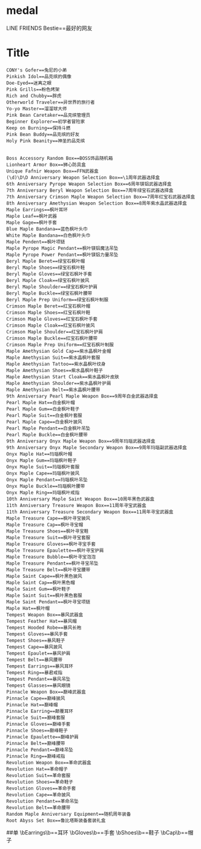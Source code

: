 # medal
LINE FRIENDS Bestie==最好的网友


# Title
	CONY's Gofer==兔尼的小弟
	Pinkish Idol==品克缤的偶像
	Doe-Eyed==迷离之眼
	Pink Grills==粉色烤架
	Rich and Chubby==胖虎
	Otherworld Traveler==异世界的旅行者
	Yo-yo Master==溜溜球大师
	Pink Bean Caretaker==品克缤管理员
	Beginner Explorer==初学者冒险家
	Keep on Burning==保持斗燃
	Pink Bean Buddy==品克缤的好友
	Holy Pink Beanity==神圣的品克缤
##
	Boss Accessory Random Box==BOSS饰品随机箱
	Lionheart Armor Box==狮心防具盒
	Unique Fafnir Weapon Box==FFN武器盒
	(\d)\D\D Anniversary Weapon Selection Box==\1周年武器选择盒
	6th Anniversary Pyrope Weapon Selection Box==6周年镁铝武器选择盒
	7th Anniversary Beryl Weapon Selection Box==7周年绿宝石武器选择盒
	7th Anniversary Crimson Maple Weapon Selection Box==7周年红宝石武器选择盒
	8th Anniversary Amethysian Weapon Selection Box==8周年紫水晶武器选择盒
	Maple Earrings==枫叶耳环
	Maple Leaf==枫叶武器
	Maple Gage==枫叶手套
	Blue Maple Bandana==蓝色枫叶头巾
	White Maple Bandana==白色枫叶头巾
	Maple Pendent==枫叶项链
	Maple Pyrope Magic Pendant==枫叶镁铝魔法吊坠
	Maple Pyrope Power Pendant==枫叶镁铝力量吊坠
	Beryl Maple Beret==绿宝石枫叶帽
	Beryl Maple Shoes==绿宝石枫叶鞋
	Beryl Maple Gloves==绿宝石枫叶手套
	Beryl Maple Cloak==绿宝石枫叶披风
	Beryl Maple Shoulder==绿宝石枫叶护肩
	Beryl Maple Buckle==绿宝石枫叶腰带
	Beryl Maple Prep Uniform==绿宝石枫叶制服
	Crimson Maple Beret==红宝石枫叶帽
	Crimson Maple Shoes==红宝石枫叶鞋
	Crimson Maple Gloves==红宝石枫叶手套
	Crimson Maple Cloak==红宝石枫叶披风
	Crimson Maple Shoulder==红宝石枫叶护肩
	Crimson Maple Buckle==红宝石枫叶腰带
	Crimson Maple Prep Uniform==红宝石枫叶制服
	Maple Amethysian Gold Cap==紫水晶枫叶金帽
	Maple Amethysian Suit==紫水晶枫叶套服
	Maple Amethysian Tattoo==紫水晶枫叶纹身
	Maple Amethysian Shoes==紫水晶枫叶鞋子
	Maple Amethysian Start Cloak==紫水晶枫叶皮肤
	Maple Amethysian Shoulder==紫水晶枫叶护肩
	Maple Amethysian Belt==紫水晶枫叶腰带
	9th Anniversary Pearl Maple Weapon Box==9周年白金武器选择盒
	Pearl Maple Hat==白金枫叶帽
	Pearl Maple Gum==白金枫叶鞋子
	Pearl Maple Suit==白金枫叶套服
	Pearl Maple Cape==白金枫叶披风
	Pearl Maple Pendant==白金枫叶吊坠
	Pearl Maple Buckle==白金枫叶腰带
	9th Anniversary Onyx Maple Weapon Box==9周年玛瑙武器选择盒
	9th Anniversary Onyx Maple Secondary Weapon Box==9周年玛瑙副武器选择盒
	Onyx Maple Hat==玛瑙枫叶帽
	Onyx Maple Gum==玛瑙枫叶鞋子
	Onyx Maple Suit==玛瑙枫叶套服
	Onyx Maple Cape==玛瑙枫叶披风
	Onyx Maple Pendant==玛瑙枫叶吊坠
	Onyx Maple Buckle==玛瑙枫叶腰带
	Onyx Maple Ring==玛瑙枫叶戒指
	10th Anniversary Maple Saint Weapon Box==10周年黑色武器盒
	11th Anniversary Treasure Weapon Box==11周年寻宝武器盒
	11th Anniversary Treasure Secondary Weapon Box==11周年寻宝武器盒
	Maple Treasure Cape==枫叶寻宝披风
	Maple Treasure Cap==枫叶寻宝帽
	Maple Treasure Shoes==枫叶寻宝鞋
	Maple Treasure Suit==枫叶寻宝套服
	Maple Treasure Gloves==枫叶寻宝手套
	Maple Treasure Epaulette==枫叶寻宝护肩
	Maple Treasure Bubble==枫叶寻宝泡泡
	Maple Treasure Pendant==枫叶寻宝吊坠
	Maple Treasure Belt==枫叶寻宝腰带
	Maple Saint Cape==枫叶黑色披风
	Maple Saint Cap==枫叶黑色帽
	Maple Saint Gum==枫叶鞋子
	Maple Saint Suit==枫叶黑色套服
	Maple Saint Pendant==枫叶寻宝项链
	Maple Hat==枫叶帽
	Tempest Weapon Box==暴风武器盒
	Tempest Feather Hat==暴风帽
	Tempest Hooded Robe==暴风长袍
	Tempest Gloves==暴风手套
	Tempest Shoes==暴风鞋子
	Tempest Cape==暴风披风
	Tempest Epaulet==暴风护肩
	Tempest Belt==暴风腰带
	Tempest Earrings==暴风耳环
	Tempest Ring==暴君戒指
	Tempest Pendant==暴风吊坠
	Tempest Glasses==暴风眼镜
	Pinnacle Weapon Box==巅峰武器盒
	Pinnacle Cape==巅峰披风
	Pinnacle Hat==巅峰帽
	Pinnacle Earring==颠覆耳环
	Pinnacle Suit==巅峰套服
	Pinnacle Gloves==巅峰手套
	Pinnacle Shoes==巅峰鞋子
	Pinnacle Epaulette==巅峰护肩
	Pinnacle Belt==巅峰腰带
	Pinnacle Pendant==巅峰吊坠
	Pinnacle Ring==巅峰戒指
	Revolution Weapon Box==革命武器盒
	Revolution Hat==革命帽子
	Revolution Suit==革命套服
	Revolution Shoes==革命鞋子
	Revolution Gloves==革命手套
	Revolution Cape==革命披风
	Revolution Pendant==革命吊坠
	Revolution Belt==革命腰带
	Random Maple Anniversary Equipment==随机周年装备
	Root Abyss Set Box==鲁比塔斯装备套装礼盒
##单
\bEarrings\b==耳环
\bGloves\b==手套
\bShoes\b==鞋子
\bCap\b==帽子